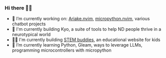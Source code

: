 ### Hi there 🦄🐙

- 🔭 I’m currently working on: [Ariake.nvim](https://github.com/jim-at-jibba/ariake.nvim), [micropython.nvim](https://github.com/jim-at-jibba/micropython.nvim), various chatbot projects
- 🧠 I'm currently building Kyo, a suite of tools to help ND people thrive in a neurotypical world
- 👩‍🔬 I'm currently building [STEM buddies](https://stem-buddies.co.uk), an educational website for kids
- 🌱 I’m currently learning Python, Gleam, ways to leverage LLMs, programming microcontrollers with micropython
<!--
<p align="left"> 
    <a href="https://scottmckendry.tech">
        <img alt="github streak" src="https://github-readme-stats.vercel.app/api?username=jim-at-jibba&show_icons=true&theme=transparent&include_all_commits=true">
    </a>
</p>
-->
